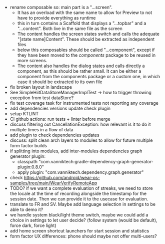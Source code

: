 
* rename composable so: main part is a "...screen". 
  * It has an overload with the same name to allow for Preview to not have to provide everything as runtime
  * this in turn contains a Scaffold that displays a "...topbar" and a "...content". Both live in the same file as the screen
  * The content handles the screen states switch and calls the adequate "[state name]Content". These should be extracted as independent files
  * below this composables should be called "...component", except if they have been moved to the _components_ package to be reused in more screens.
  * The content also handles the dialog states and calls directly a component, as this should be rather small. It can be either a component from the components package or a custom one, in which case it should be extracted to its own file
* fix broken layout in landscape
* See SimpleHiitDataStoreManagerImplTest -> how to trigger throwing exception from test dataStore?
* fix test coverage task for instrumented tests not reporting any coverage
* add dependencies versions update check plugin
* setup KTLINT
* CI github actions: run tests + linter before merge
* discuss filtering out CancellationException: how relevant is it to do it multiple times in a flow of data
* add plugin to check dependencies updates
* discuss: split clean arch layers to modules to allow for future multiple form factor builds
* if splitting into modules, add inter-modules dependencies graph generator plugin: 
  * classpath "com.vanniktech:gradle-dependency-graph-generator-plugin:0.8.0"
  * apply plugin: "com.vanniktech.dependency.graph.generator"
* check https://github.com/android/wear-os-samples/tree/main/WearVerifyRemoteApp
* TODO? if we want a complete evaluation of streaks, we need to store the locale at the time of recording alongside the timestamp for the session date. Then we can provide it to the usecase for evaluation.
* translate to FR and SV. Maybe add language selection in settings to be able to demo it?
* we handle system black/light theme switch, maybe we could add a choice in settings to let user decide? (follow system (would be default), force dark, force light)
* add home screen shortcut launchers for start session and statistics
* form factor UX differences: phone should maybe not offer multi-users?